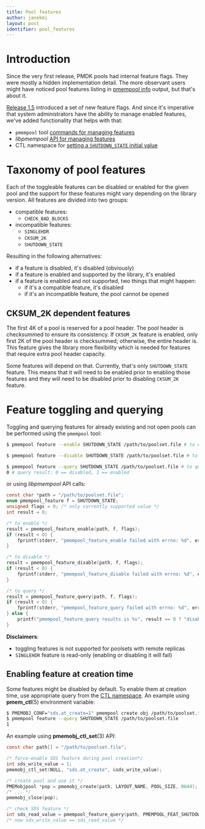 ```yaml
---
title: Pool features
author: janekmi
layout: post
identifier: pool_features
---
```


# Introduction

Since the very first release, PMDK pools had internal feature flags. They were
mostly a hidden implementation detail. The more observant users might have
noticed pool features listing in [pmempool info][pmempool-info.1] output,
but that's about it.

[Release 1.5][release-1.5] introduced a set of new feature flags.
And since it's imperative that system administrators have the ability to manage
enabled features, we've added functionality that helps with that:

* `pmempool` tool [commands for managing features][pmempool-feature.1]
* *libpmempool* [API for managing features][pmempool-feature.3]
* CTL namespace for
[setting a `SHUTDOWN_STATE` initial value](#enabling-feature-at-creation-time)

# Taxonomy of pool features

Each of the toggleable features can be disabled or enabled for the given pool
and the support for these features might vary depending on the library version.
All features are divided into two groups:

* compatible features:
	* `CHECK_BAD_BLOCKS`
* incompatible features:
	* `SINGLEHDR`
	* `CKSUM_2K`
	* `SHUTDOWN_STATE`

Resulting in the following alternatives:

- if a feature is disabled, it's disabled (obviously)
- if a feature is enabled and supported by the library, it's enabled
- if a feature is enabled and not supported, two things that might happen:
	- if it's a compatible feature, it's disabled
	- if it's an incompatible feature, the pool cannot be opened

## CKSUM_2K dependent features

The first 4K of a pool is reserved for a pool header. The pool header is
checksummed to ensure its consistency. If `CKSUM_2K` feature is enabled, only
first 2K of the pool header is checksummed; otherwise, the entire header is.
This feature gives the library more flexibility which is needed for features
that require extra pool header capacity.

Some features will depend on that. Currently, that's only `SHUTDOWN_STATE` feature.
This means that it will need to be enabled prior to enabling those features and
they will need to be disabled prior to disabling `CKSUM_2K` feature.

# Feature toggling and querying

Toggling and querying features for already existing and not open pools can
be performed using the `pmempool` tool:

```bash
$ pmempool feature --enable SHUTDOWN_STATE /path/to/poolset.file # to enable

$ pmempool feature --disable SHUTDOWN_STATE /path/to/poolset.file # to disable

$ pmempool feature --query SHUTDOWN_STATE /path/to/poolset.file # to query
0 # query result: 0 == disabled, 1 == enabled
```

or using *libpmempool* API calls:

```c
const char *path = "/path/to/poolset.file";
enum pmempool_feature f = SHUTDOWN_STATE;
unsigned flags = 0; /* only currently supported value */
int result = 0;

/* to enable */
result = pmempool_feature_enable(path, f, flags);
if (result < 0) {
	fprintf(stderr, "pmempool_feature_enable failed with errno: %d", errno);
}

/* to disable */	
result = pmempool_feature_disable(path, f, flags);
if (result < 0) {
	fprintf(stderr, "pmempool_feature_disable failed with errno: %d", errno);
}

/* to query */
result = pmempool_feature_query(path, f, flags);
if (result < 0) {
	fprintf(stderr, "pmempool_feature_query failed with errno: %d", errno);
} else {
	printf("pmempool_feature_query results is %s", result == 0 ? "disabled" : "enabled");
}
```

**Disclaimers**:

- toggling features is not supported for poolsets with remote replicas
- `SINGLEHDR` feature is read-only (enabling or disabling it will fail)

## Enabling feature at creation time

Some features might be disabled by default. To enable them at creation time,
use appropriate query from the [CTL namespace][pmemobj_ctl_get.3].
An example using **pmem_ctl**(5) environment variable:

```bash
$ PMEMOBJ_CONF="sds.at_create=1" pmempool create obj /path/to/poolset.file
$ pmempool feature --query SHUTDOWN_STATE /path/to/poolset.file
1
```

An example using **pmemobj_ctl_set**(3) API:

```c
const char path[] = "/path/to/poolset.file";

/* force-enable SDS feature during pool creation*/
int sds_write_value = 1;
pmemobj_ctl_set(NULL, "sds.at_create", &sds_write_value);

/* create pool and use it */
PMEMobjpool *pop = pmemobj_create(path, LAYOUT_NAME, POOL_SIZE, 0644);
/* ... */
pmemobj_close(pop);

/* check SDS feature */
int sds_read_value = pmempool_feature_query(path, PMEMPOOL_FEAT_SHUTDOWN_STATE, 0);
/* now sds_write_value == sds_read_value */
````

[release-1.5]: http://pmem.io/2018/10/22/release-1-5.html
[RAS]: http://pmem.io/2018/10/22/release-1-5.html#reliability-availability-and-serviceability-ras
[pmempool-info.1]: http://pmem.io/pmdk/manpages/linux/master/pmempool/pmempool-info.1.html
[pmempool-feature.1]: http://pmem.io/pmdk/manpages/linux/master/pmempool/pmempool-feature.1.html
[pmempool-feature.3]: http://pmem.io/pmdk/manpages/linux/master/libpmempool/pmempool_feature_query.3
[pmemobj_ctl_get.3]: http://pmem.io/pmdk/manpages/linux/master/libpmemobj/pmemobj_ctl_get.3
